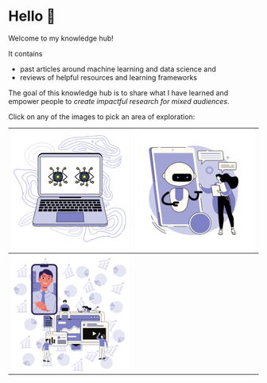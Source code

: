 # Hello 👋

Welcome to my knowledge hub!

It contains
* past articles around machine learning and data science and
* reviews of helpful resources and learning frameworks

The goal of this knowledge hub is to share what I have learned and
empower people to *create impactful research for mixed audiences*.

Click on any of the images to pick an area of exploration:

| ![Computer Vision](./images/computer-vision.svg) | ![Natural Language Processing](./images/NLP-chatbot.svg) |
|:------------------------------------------------:|:--------------------------------------------------------:|
| ![Data Storytelling](./images/data-storytelling.svg) |                           $~~$                           |

